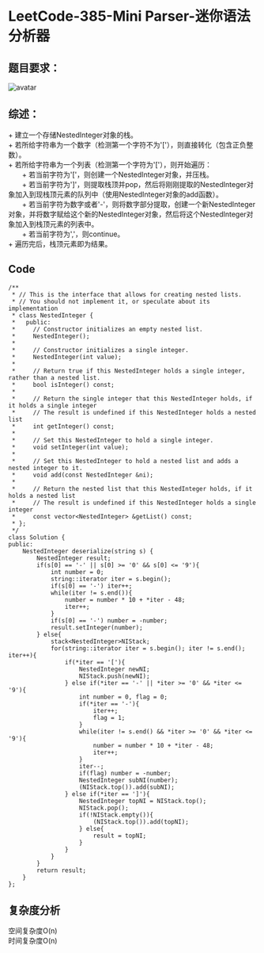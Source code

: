 # LeetCode-385-Mini Parser-迷你语法分析器

## 题目要求：
![avatar](https:///github.com/JakeChanFangZiyuan20/MyLeetCode/blob/master/img/385.png)



## 综述：  
\+ 建立一个存储NestedInteger对象的栈。  
\+ 若所给字符串为一个数字（检测第一个字符不为'['），则直接转化（包含正负整数）。  
\+ 若所给字符串为一个列表（检测第一个字符为'['），则开始遍历：  
&emsp;&emsp;\+ 若当前字符为'['，则创建一个NestedInteger对象，并压栈。  
&emsp;&emsp;\+ 若当前字符为']'，则提取栈顶并pop，然后将刚刚提取的NestedInteger对象加入到现栈顶元素的队列中（使用NestedInteger对象的add函数）。  
&emsp;&emsp;\+ 若当前字符为数字或者'-'，则将数字部分提取，创建一个新NestedInteger对象，并将数字赋给这个新的NestedInteger对象，然后将这个NestedInteger对象加入到栈顶元素的列表中。  
&emsp;&emsp;\+ 若当前字符为','，则continue。  
\+ 遍历完后，栈顶元素即为结果。

## Code
```
/**
 * // This is the interface that allows for creating nested lists.
 * // You should not implement it, or speculate about its implementation
 * class NestedInteger {
 *   public:
 *     // Constructor initializes an empty nested list.
 *     NestedInteger();
 *
 *     // Constructor initializes a single integer.
 *     NestedInteger(int value);
 *
 *     // Return true if this NestedInteger holds a single integer, rather than a nested list.
 *     bool isInteger() const;
 *
 *     // Return the single integer that this NestedInteger holds, if it holds a single integer
 *     // The result is undefined if this NestedInteger holds a nested list
 *     int getInteger() const;
 *
 *     // Set this NestedInteger to hold a single integer.
 *     void setInteger(int value);
 *
 *     // Set this NestedInteger to hold a nested list and adds a nested integer to it.
 *     void add(const NestedInteger &ni);
 *
 *     // Return the nested list that this NestedInteger holds, if it holds a nested list
 *     // The result is undefined if this NestedInteger holds a single integer
 *     const vector<NestedInteger> &getList() const;
 * };
 */
class Solution {
public:
    NestedInteger deserialize(string s) {
        NestedInteger result;
        if(s[0] == '-' || s[0] >= '0' && s[0] <= '9'){
            int number = 0;
            string::iterator iter = s.begin();
            if(s[0] == '-') iter++;
            while(iter != s.end()){
                number = number * 10 + *iter - 48;
                iter++;
            }
            if(s[0] == '-') number = -number;
            result.setInteger(number);
        } else{
            stack<NestedInteger>NIStack;
            for(string::iterator iter = s.begin(); iter != s.end(); iter++){
                if(*iter == '['){
                    NestedInteger newNI;
                    NIStack.push(newNI);
                } else if(*iter == '-' || *iter >= '0' && *iter <= '9'){
                    int number = 0, flag = 0;
                    if(*iter == '-'){
                        iter++;
                        flag = 1;
                    }
                    while(iter != s.end() && *iter >= '0' && *iter <= '9'){
                        number = number * 10 + *iter - 48;
                        iter++;
                    }
                    iter--;
                    if(flag) number = -number;
                    NestedInteger subNI(number);
                    (NIStack.top()).add(subNI);
                } else if(*iter == ']'){
                    NestedInteger topNI = NIStack.top();
                    NIStack.pop();
                    if(!NIStack.empty()){
                        (NIStack.top()).add(topNI);
                    } else{
                        result = topNI;
                    }
                }
            }
        }
        return result;
    }
};
```

## 复杂度分析
空间复杂度O(n)  
时间复杂度O(n)

